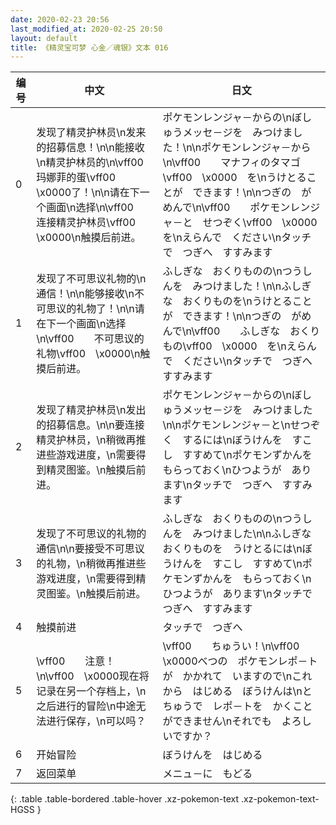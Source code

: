```yaml
---
date: 2020-02-23 20:56
last_modified_at: 2020-02-25 20:50
layout: default
title: 《精灵宝可梦 心金／魂银》文本 016
---
```

| 编号 | 中文 | 日文 |
| ---- | ---- | ---- |
| 0 | 发现了精灵护林员\n发来的招募信息！\n\n能接收\n精灵护林员的\n\vff00　　玛娜菲的蛋\vff00　\x0000了！\n\n请在下一个画面\n选择\n\vff00　　连接精灵护林员\vff00　\x0000\n触摸后前进。 | ポケモンレンジャ－からの\nぼしゅうメッセ－ジを　みつけました！\n\nポケモンレンジャ－から\n\vff00　　マナフィのタマゴ\vff00　\x0000　を\nうけとることが　できます！\n\nつぎの　がめんで\n\vff00　　ポケモンレンジャ－と　せつぞく\vff00　\x0000　を\nえらんで　ください\nタッチで　つぎへ　すすみます |
| 1 | 发现了不可思议礼物的\n通信！\n\n能够接收\n不可思议的礼物了！\n\n请在下一个画面\n选择\n\vff00　　不可思议的礼物\vff00　\x0000\n触摸后前进。 | ふしぎな　おくりものの\nつうしんを　みつけました！\n\nふしぎな　おくりものを\nうけとることが　できます！\n\nつぎの　がめんで\n\vff00　　ふしぎな　おくりもの\vff00　\x0000　を\nえらんで　ください\nタッチで　つぎへ　すすみます |
| 2 | 发现了精灵护林员\n发出的招募信息。\n\n要连接精灵护林员，\n稍微再推进些游戏进度，\n需要得到精灵图鉴。\n触摸后前进。 | ポケモンレンジャ－からの\nぼしゅうメッセ－ジを　みつけました\n\nポケモンレンジャ－と\nせつぞく　するには\nぼうけんを　すこし　すすめて\nポケモンずかんを　もらっておく\nひつようが　あります\nタッチで　つぎへ　すすみます |
| 3 | 发现了不可思议的礼物的通信\n\n要接受不可思议的礼物，\n稍微再推进些游戏进度，\n需要得到精灵图鉴。\n触摸后前进。 | ふしぎな　おくりものの\nつうしんを　みつけました\n\nふしぎな　おくりものを　うけとるには\nぼうけんを　すこし　すすめて\nポケモンずかんを　もらっておく\nひつようが　あります\nタッチで　つぎへ　すすみます |
| 4 | 触摸前进 | タッチで　つぎへ |
| 5 | \vff00　　注意！\n\vff00　\x0000现在将记录在另一个存档上，\n之后进行的冒险\n中途无法进行保存，\n可以吗？ | \vff00　　ちゅうい！\n\vff00　\x0000べつの　ポケモンレポ－トが　かかれて　いますので\nこれから　はじめる　ぼうけんは\nとちゅうで　レポ－トを　かくことができません\nそれでも　よろしいですか？ |
| 6 | 开始冒险 | ぼうけんを　はじめる |
| 7 | 返回菜单 | メニュ－に　もどる |
{: .table .table-bordered .table-hover .xz-pokemon-text .xz-pokemon-text-HGSS }